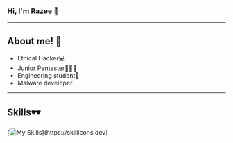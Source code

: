 ### Hi, I'm Razee 👋
_____
<h2>About me! 👤</h2>
<ul> 
 <li> Ethical Hacker💻</li>
  
 <li> Junior Pentester👨🏻‍💻</li>
  
 <li> Engineering student🏫</li>
  
 <li>  Malware developer </li>
</ul>

______

<h2>Skills🕶️</h2>

[![My Skills](https://skillicons.dev/icons?i=kali,js,bash,docker,discord,github,linux,neovim,notion,py,vscode,)](https://skillicons.dev)
